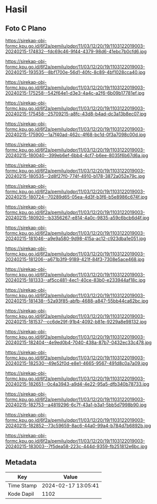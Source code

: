 # Hasil

## Foto C Plano

https://sirekap-obj-formc.kpu.go.id/6f2a/pemilu/pdpr/11/03/12/20/19/1103122019003-20240215-174832--fdc69c46-9f44-4379-98d6-41ebc7b0cfd6.jpg

https://sirekap-obj-formc.kpu.go.id/6f2a/pemilu/pdpr/11/03/12/20/19/1103122019003-20240215-193535--8bf1700e-56d1-40fc-8c89-4bf1028cca40.jpg

https://sirekap-obj-formc.kpu.go.id/6f2a/pemilu/pdpr/11/03/12/20/19/1103122019003-20240215-175258--542f64e1-d3e3-4a4c-a2f6-6b09b17781ef.jpg

https://sirekap-obj-formc.kpu.go.id/6f2a/pemilu/pdpr/11/03/12/20/19/1103122019003-20240215-175458--25709215-a8fc-43d8-b4ad-dc3a13b8ec07.jpg

https://sirekap-obj-formc.kpu.go.id/6f2a/pemilu/pdpr/11/03/12/20/19/1103122019003-20240215-175900--1a7f40ad-462c-4f68-bc1d-0f3a7098c00d.jpg

https://sirekap-obj-formc.kpu.go.id/6f2a/pemilu/pdpr/11/03/12/20/19/1103122019003-20240215-180040--399eb6ef-6bb4-4cf7-b6ee-8035f6b67d6a.jpg

https://sirekap-obj-formc.kpu.go.id/6f2a/pemilu/pdpr/11/03/12/20/19/1103122019003-20240215-180535--2d8f27f0-774f-4910-b178-3872a052e79c.jpg

https://sirekap-obj-formc.kpu.go.id/6f2a/pemilu/pdpr/11/03/12/20/19/1103122019003-20240215-180724--70289d65-05ea-4d3f-b3f6-b5e8986c674f.jpg

https://sirekap-obj-formc.kpu.go.id/6f2a/pemilu/pdpr/11/03/12/20/19/1103122019003-20240215-180920--b3356267-e814-4a0c-9835-a59c6bcb6d4f.jpg

https://sirekap-obj-formc.kpu.go.id/6f2a/pemilu/pdpr/11/03/12/20/19/1103122019003-20240215-181046--a9e9a580-9d98-415a-ac12-c923dba1e051.jpg

https://sirekap-obj-formc.kpu.go.id/6f2a/pemilu/pdpr/11/03/12/20/19/1103122019003-20240215-181206--a671b3f9-9189-421f-84f3-7308e5ace468.jpg

https://sirekap-obj-formc.kpu.go.id/6f2a/pemilu/pdpr/11/03/12/20/19/1103122019003-20240215-181333--af5cc481-4ec1-40ce-83b0-e233944af18c.jpg

https://sirekap-obj-formc.kpu.go.id/6f2a/pemilu/pdpr/11/03/12/20/19/1103122019003-20240215-181438--52a93f85-abfb-4688-a847-55bb44ca62bc.jpg

https://sirekap-obj-formc.kpu.go.id/6f2a/pemilu/pdpr/11/03/12/20/19/1103122019003-20240215-181537--cc6de29f-91b4-4092-b81e-9229a8e98132.jpg

https://sirekap-obj-formc.kpu.go.id/6f2a/pemilu/pdpr/11/03/12/20/19/1103122019003-20240215-182404--4e9ed0b4-7040-438a-87b7-0432ec33c478.jpg

https://sirekap-obj-formc.kpu.go.id/6f2a/pemilu/pdpr/11/03/12/20/19/1103122019003-20240215-182530--49e52f0d-e8e1-4665-9567-491d8c0a7a09.jpg

https://sirekap-obj-formc.kpu.go.id/6f2a/pemilu/pdpr/11/03/12/20/19/1103122019003-20240215-182651--0c4a3943-a9d4-4e22-95a5-dfb340b78733.jpg

https://sirekap-obj-formc.kpu.go.id/6f2a/pemilu/pdpr/11/03/12/20/19/1103122019003-20240215-182753--a4819296-6c7f-43a1-b3a1-5bb5d7998b90.jpg

https://sirekap-obj-formc.kpu.go.id/6f2a/pemilu/pdpr/11/03/12/20/19/1103122019003-20240215-182852--73c59659-8ac6-44a0-99a4-b784d7b6892b.jpg

https://sirekap-obj-formc.kpu.go.id/6f2a/pemilu/pdpr/11/03/12/20/19/1103122019003-20240215-183003--7f5dea58-223c-444d-9359-fb251812e6bc.jpg


## Metadata

| Key        | Value               |
| ---------- | ------------------- |
| Time Stamp | 2024-02-17 13:05:41 |
| Kode Dapil | 1102                |



